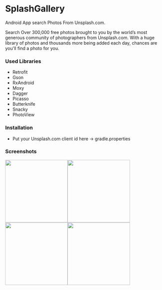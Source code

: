# SplashGallery
Android App search Photos From Unsplash.com.

Search Over 300,000 free photos brought to you by the world’s most generous community of photographers from Unsplash.com. With a huge library of photos and thousands more being added each day, chances are you\'ll find a photo for you.

### Used Libraries
 - Retrofit
 - Gson
 - RxAndroid
 - Moxy
 - Dagger
 - Picasso
 - Butterknife
 - Snacky
 - PhotoView
 
 ### Installation
 - Put your Unsplash.com client id here -> gradle.properties
 
 ### Screenshots
 <img src="https://image.ibb.co/iYLhsT/device_2018_07_03_195627.png" width="200"><img src="https://image.ibb.co/j6VRK8/device_2018_07_03_195655.png" width="200"><img src="https://image.ibb.co/cunTXT/device_2018_07_03_195753.png" width="200"><img src="https://image.ibb.co/h1pmK8/device_2018_07_03_195823.png" width="200">
